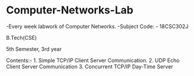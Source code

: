 # Computer-Networks-Lab
<p>
-Every week labwork of Computer Networks.
-Subject Code: - 18CSC302J
  </p>
<p>B.Tech(CSE)</p>
<p>5th Semester, 3rd year</p>
<p>Contents:-
1. Simple TCP/IP Client Server Communication.
2. UDP Echo Client Server Communication
  3. Concurrent TCP/IP Day-Time Server

</p>
